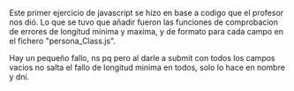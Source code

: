 Este primer ejercicio de javascript se hizo en base a codigo que el profesor nos dió. Lo que se tuvo que añadir fueron las funciones de comprobacion de errores de longitud minima y maxima, y de formato para cada campo en el fichero "persona_Class.js".

Hay un pequeño fallo, ns pq pero al darle a submit con todos los campos vacios no salta el fallo de longitud minima en todos, solo lo hace en nombre y dni.
